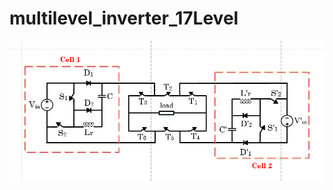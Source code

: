 # multilevel_inverter_17Level

<img src="https://github.com/ShahinSabour/multilevel_inverter_17Level/blob/main/images/17-level%20inverter.png">
